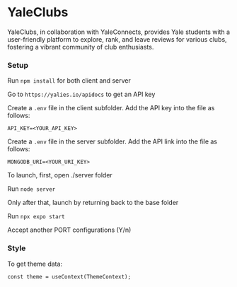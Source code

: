 # YaleClubs

YaleClubs, in collaboration with YaleConnects, provides Yale students with a user-friendly platform to explore, rank, and leave reviews for various clubs, fostering a vibrant community of club enthusiasts.

### Setup
Run ```npm install``` for both client and server

Go to `https://yalies.io/apidocs` to get an API key

Create a `.env` file in the client subfolder. Add the API key into the file as follows:
```
API_KEY=<YOUR_API_KEY>
```

Create a `.env` file in the server subfolder. Add the API link into the file as follows:
```
MONGODB_URI=<YOUR_URI_KEY>
```

To launch, first, open ./server folder

Run ```node server```

Only after that, launch by returning back to the base folder

Run ```npx expo start```

Accept another PORT configurations (Y/n)


### Style
To get theme data:
```
const theme = useContext(ThemeContext);
```